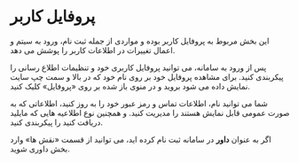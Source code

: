 # پروفایل کاربر

این بخش مربوط به پروفایل کاربر بوده و مواردی از جمله ثبت نام، ورود به سیتم و اعمال تغییرات در اطلاعات کاربر را پوشش می دهد.

پس از ورود به سامانه، می توانید پروفایل کاربری خود و تنظیمات اطلاع رسانی را پیکربندی کنید. برای مشاهده پروفایل خود بر روی نام خود که در بالا و سمت چپ سایت نمایش داده می شود بروید و در منوی باز شده بر روی «پروفایل» کلیک کنید.

شما می توانید نام، اطلاعات تماس و رمز عبور خود را به روز کنید، اطلاعاتی که به صورت عمومی قابل نمایش هستند را مدیریت کنید. و همچنین نوع اطلاعیه هایی که مایلید دریافت کنید را پیکربندی کنید.

اگر به عنوان  **داور** در سامانه ثبت نام کرده اید، می توانید از قسمت «نقش ها» وارد بخش داوری شوید.